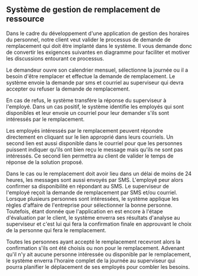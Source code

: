 ## Système de gestion de remplacement de ressource

Dans le cadre du développement d'une application de gestion des horaires
du personnel, notre client veut valider le processus de demande de
remplacement qui doit être implanté dans le système. Il vous demande
donc de convertir les exigences suivantes en diagramme pour faciliter et
motiver les discussions entourant ce processus.

Le demandeur ouvre son calendrier mensuel, sélectionne la journée ou il
a besoin d'être remplacer et effectue la demande de remplacement. Le
système envoie la demande par sms et courriel au superviseur qui devra
accepter ou refuser la demande de remplacement.

En cas de refus, le système transfère la réponse du superviseur à
l'employé. Dans un cas positif, le système identifie les employés qui
sont disponibles et leur envoie un courriel pour leur demander s'ils
sont intéressés par le remplacement.

Les employés intéressés par le remplacement peuvent répondre directement
en cliquant sur le lien approprié dans leurs courriels. Un second lien
est aussi disponible dans le courriel pour que les personnes puissent
indiquer qu'ils ont bien reçu le message mais qu'ils ne sont pas
intéressés. Ce second lien permettra au client de valider le temps de
réponse de la solution proposé.

Dans le cas ou le remplacement doit avoir lieu dans un délai de moins de
24 heures, les messages sont aussi envoyés par SMS. L'employé peur alors
confirmer sa disponibilité en répondant au SMS. Le superviseur de
l'employé reçoit la demande de remplacement par SMS et/ou courriel.
Lorsque plusieurs personnes sont intéressées, le système applique les
règles d'affaire de l'entreprise pour sélectionner la bonne personne.
Toutefois, étant donnée que l'application en est encore à l'étape
d'évaluation par le client, le système enverra ses résultats d'analyse
au superviseur et c'est lui qui fera la confirmation finale en
approuvant le choix de la personne qui fera le remplacement.

Toutes les personnes ayant accepté le remplacement recevront alors la
confirmation s'ils ont été choisis ou non pour le remplacement. Advenant
qu'il n'y ait aucune personne intéressée ou disponible par le
remplacement, le système enverra l'horaire complet de la journée au
superviseur qui pourra planifier le déplacement de ses employés pour
combler les besoins.
